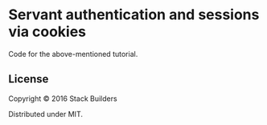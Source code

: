 # Servant authentication and sessions via cookies

Code for the above-mentioned tutorial.

## License

Copyright © 2016 Stack Builders

Distributed under MIT.
